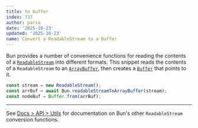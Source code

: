 ```yaml
---
title: to buffer
index: 737
author: parsa
date: '2025-10-23'
updated: '2025-10-23'
name: Convert a ReadableStream to a Buffer
---
```


Bun provides a number of convenience functions for reading the contents of a [`ReadableStream`](https://developer.mozilla.org/en-US/docs/Web/API/ReadableStream) into different formats. This snippet reads the contents of a `ReadableStream` to an [`ArrayBuffer`](https://developer.mozilla.org/en-US/docs/Web/JavaScript/Reference/Global_Objects/ArrayBuffer), then creates a [`Buffer`](https://nodejs.org/api/buffer.html) that points to it.

```ts
const stream = new ReadableStream();
const arrBuf = await Bun.readableStreamToArrayBuffer(stream);
const nodeBuf = Buffer.from(arrBuf);
```

---

See [Docs > API > Utils](https://bun.sh/docs/api/utils#bun-readablestreamto) for documentation on Bun's other `ReadableStream` conversion functions.
